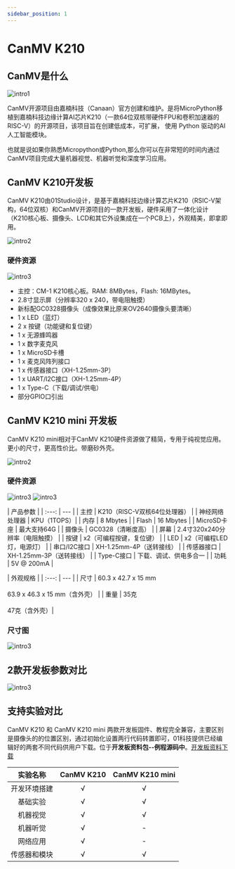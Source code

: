 ```yaml
---
sidebar_position: 1
---
```


# CanMV K210

## CanMV是什么

![intro1](./img/canmv/intro1.png)

CanMV开源项目由嘉楠科技（Canaan）官方创建和维护。是将MicroPython移植到嘉楠科技边缘计算AI芯片K210（一款64位双核带硬件FPU和卷积加速器的 RISC-V）的开源项目，该项目旨在创建低成本，可扩展， 使用 Python 驱动的AI人工智能模块。

也就是说如果你熟悉Micropython或Python,那么你可以在非常短的时间内通过CanMV项目完成大量机器视觉、机器听觉和深度学习应用。

## CanMV K210开发板

CanMV K210由01Studio设计，是基于嘉楠科技边缘计算芯片K210（RSIC-V架构，64位双核）和CanMV开源项目的一款开发板，硬件采用了一体化设计（K210核心板、摄像头、LCD和其它外设集成在一个PCB上），外观精美，即拿即用。

![intro2](./img/canmv/intro2.png)

### 硬件资源

![intro3](./img/canmv/intro3.png)

- 主控：CM-1 K210核心板。RAM: 8MBytes，Flash: 16MBytes。
- 2.8寸显示屏（分辨率320 x 240，带电阻触摸）
- 新标配GC0328摄像头（成像效果比原来OV2640摄像头要清晰）
- 1 x LED（蓝灯）
- 2 x 按键（功能键和复位键）
- 1 x 无源蜂鸣器
- 1 x 数字麦克风
- 1 x MicroSD卡槽 
- 1 x 麦克风阵列接口
- 1 x 传感器接口（XH-1.25mm-3P）
- 1 x UART/I2C接口（XH-1.25mm-4P）
- 1 x Type-C（下载/调试/供电）
- 部分GPIO口引出

## CanMV K210 mini 开发板

CanMV K210 mini相对于CanMV K210硬件资源做了精简，专用于纯视觉应用。更小的尺寸，更高性价比。带磨砂外壳。

![intro2](./img/canmv/intro4.png)

### 硬件资源

![intro3](./img/canmv/intro5.png)
![intro3](./img/canmv/intro6.png)

|  产品参数 |
|  :---:  | ---  |
| 主控  | K210（RISC-V双核64位处理器） |
| 神经网络处理器  | KPU（1TOPS）|
| 内存  | 8 Mbytes | 
| Flash  | 16 Mbytes |
| MicroSD卡座  | 最大支持64G |
| 摄像头  | GC0328（清晰度高） |
| 屏幕  | 2.4寸320x240分辨率（电阻触摸） |
| 按键  | x2（可编程按键，复位键） |
| LED  | x2（可编程LED灯，电源灯） |
| 串口/I2C接口  | XH-1.25mm-4P（送转接线） |
| 传感器接口  | XH-1.25mm-3P（送转接线） |
| Type-C接口 | 下载、调试、供电多合一 |
| 功耗  | 5V @ 200mA |

|  外观规格 |
|  :---:  | ---  |
| 尺寸  | 60.3 x 42.7 x 15 mm <br></br> 63.9 x 46.3 x 15 mm（含外壳） |
| 重量  | 35克 <br></br> 47克（含外壳）|

### 尺寸图

![intro3](./img/canmv/intro7.png)


## 2款开发板参数对比

![intro3](./img/canmv/intro8.png)

## 支持实验对比

CanMV K210 和 CanMV K210 mini 两款开发板固件、教程完全兼容，主要区别是摄像头的的位置区别，通过初始化设置两行代码转置即可，01科技提供已经编辑好的两套不同代码供用户下载。位于**开发板资料包--例程源码中**。[开发板资料下载](../download.md)

|  实验名称 | CanMV K210 | CanMV K210 mini |
|  :---:  | :---:  | :---:  |
| 开发环境搭建  | √ | √ |
| 基础实验  | √ | √ |
| 机器视觉  | √ | √ |
| 机器听觉  | √ | - |
| 网络应用  | √ | - |
| 传感器和模块  | √ | √ |